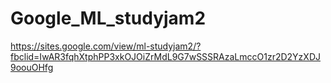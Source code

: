# Google_ML_studyjam2
https://sites.google.com/view/ml-studyjam2/?fbclid=IwAR3fqhXtphPP3xkOJOiZrMdL9G7wSSSRAzaLmccO1zr2D2YzXDJ9oouOHfg
